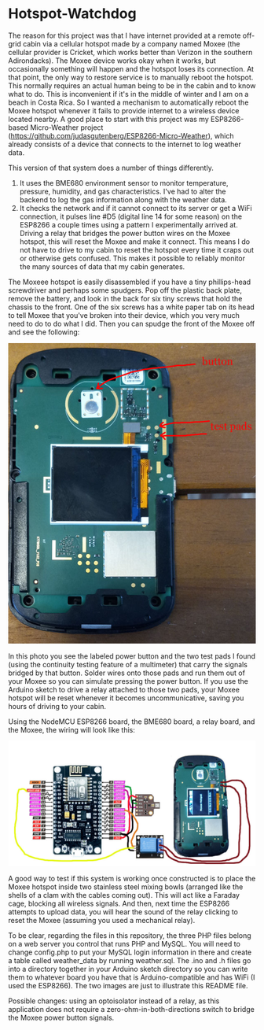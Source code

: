# Hotspot-Watchdog

The reason for this project was that I have internet provided at a remote off-grid cabin via a cellular hotspot made by a company named Moxee (the cellular provider is Cricket, which works better than Verizon in the southern Adirondacks).  The Moxee device works okay when it works, but occasionally something will happen and the hotspot loses its connection. At that point, the only way to restore service is to manually reboot the hotspot.  This normally requires an actual human being to be in the cabin and to know what to do.  This is inconvenient if it's in the middle of winter and I am on a beach in Costa Rica.  So I wanted a mechanism to automatically reboot the Moxee hotspot whenever it fails to provide internet to a wireless device located nearby. A good place to start with this project was my ESP8266-based Micro-Weather project (https://github.com/judasgutenberg/ESP8266-Micro-Weather), which already consists of a device that connects to the internet to log weather data. 

This version of that system does a number of things differently.

1. It uses the BME680 environment sensor to monitor temperature, pressure, humidity, and gas characteristics. I've had to alter the backend to log the gas information along with the weather data.
2. It checks the network and if it cannot connect to its server or get a WiFi connection, it pulses line #D5 (digital line 14 for some reason) on the ESP8266 a couple times using a pattern I experimentally arrived at.   Driving a relay that bridges the power button wires on the Moxee hotspot, this will reset the Moxee and make it connect.  This means I do not have to drive to my cabin to reset the hotspot every time it craps out or otherwise gets confused. This makes it possible to reliably monitor the many sources of data that my cabin generates.

The Moxeee hotspot is easily disassembled if you have a tiny phillips-head screwdriver and perhaps some spudgers. Pop off the plastic back plate, remove the battery, and look in the back for six tiny screws that hold the chassis to the front. One of the six screws has a white paper tab on its head to tell Moxee that you've broken into their device, which you very much need to do to do what I did.  Then you can spudge the front of the Moxee off and see the following:

![alt text](moxee_inside_600.jpg?raw=true)

In this photo you see the labeled power button and the two test pads I found (using the continuity testing feature of a multimeter) that carry the signals bridged by that button.  Solder wires onto those pads and run them out of your Moxee so you can simulate pressing the power button. If you use the Arduino sketch to drive a relay attached to those two pads, your Moxee hotspot will be reset whenever it becomes uncommunicative, saving you hours of driving to your cabin.


Using the NodeMCU ESP8266 board, the BME680 board, a relay board, and the Moxee, the wiring will look like this:

![alt text](watchdog.jpg?raw=true)

A good way to test if this system is working once constructed is to place the Moxee hotspot inside two stainless steel mixing bowls (arranged like the shells of a clam with the cables coming out). This will act like a Faraday cage, blocking all wireless signals. And then, next time the ESP8266 attempts to upload data, you will hear the sound of the relay clicking to reset the Moxee (assuming you used a mechanical relay).  

To be clear, regarding the files in this repository, the three PHP files belong on a web server you control that runs PHP and MySQL.  You will need to change config.php to put your MySQL login information in there and create a table called weather_data by running weather.sql.  The .ino and .h files go into a directory together in your Arduino sketch directory so you can write them to whatever board you have that is Arduino-compatible and has WiFi (I used the ESP8266).  The two images are just to illustrate this README file.

Possible changes:  using an optoisolator instead of a relay, as this application does not require a zero-ohm-in-both-directions switch to bridge the Moxee power button signals.
